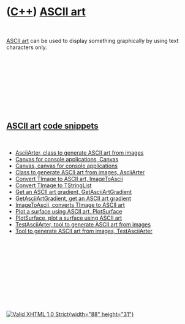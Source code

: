 



 

 

 

 

 

([C++](Cpp.htm)) [ASCII art](CppAsciiArt.htm)
=============================================

 

[ASCII art](CppAsciiArt.htm) can be used to display something
graphically by using text characters only.

 

 

 

 

 

[ASCII art](CppAsciiArt.htm) [code snippets](CppCodeSnippets.htm)
-----------------------------------------------------------------

 

-   [AsciiArter, class to generate ASCII art from
    images](CppAsciiArter.htm)
-   [Canvas for console applications, Canvas](CppCanvas.htm)
-   [Canvas, canvas for console applications](CppCanvas.htm)
-   [Class to generate ASCII art from images,
    AsciiArter](CppAsciiArter.htm)
-   [Convert TImage to ASCII art, ImageToAscii](CppImageToAscii.htm)
-   [Convert TImage to TStringList](CppImageToStringList.htm)
-   [Get an ASCII art gradient,
    GetAsciiArtGradient](CppGetAsciiArtGradient.htm)
-   [GetAsciiArtGradient, get an ASCII art
    gradient](CppGetAsciiArtGradient.htm)
-   [ImageToAscii, converts TImage to ASCII art](CppImageToAscii.htm)
-   [Plot a surface using ASCII art, PlotSurface](CppPlotSurface.htm)
-   [PlotSurface, plot a surface using ASCII art](CppPlotSurface.htm)
-   [TestAsciiArter, tool to generate ASCII art from
    images](ToolTestAsciiArter.htm)
-   [Tool to generate ASCII art from images,
    TestAsciiArter](ToolTestAsciiArter.htm)

 

 

 

 

 





 

[![Valid XHTML 1.0 Strict](valid-xhtml10.png){width="88"
height="31"}](http://validator.w3.org/check?uri=referer)
